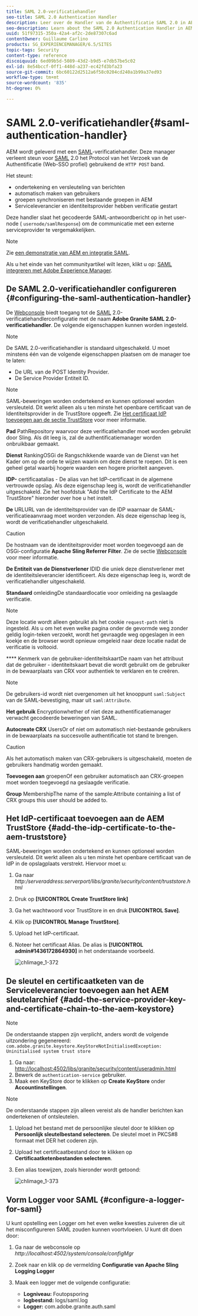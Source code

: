```yaml
---
title: SAML 2.0-verificatiehandler
seo-title: SAML 2.0 Authentication Handler
description: Leer over de Handler van de Authentificatie SAML 2.0 in AEM.
seo-description: Learn about the SAML 2.0 Authentication Handler in AEM.
uuid: 51f97315-350a-42a4-af2c-2de87307c6ad
contentOwner: Guillaume Carlino
products: SG_EXPERIENCEMANAGER/6.5/SITES
topic-tags: Security
content-type: reference
discoiquuid: 6ed09b5d-5089-43d2-b9d5-e7db57be5c02
exl-id: 8e54bccf-0ff1-448d-a237-ec42fd3bfa23
source-git-commit: 6bc60122d2512a6f58c0204cd240a1b99a37ed93
workflow-type: tm+mt
source-wordcount: '835'
ht-degree: 0%

---
```


# SAML 2.0-verificatiehandler{#saml-authentication-handler}

AEM wordt geleverd met een [SAML](http://saml.xml.org/saml-specifications)-verificatiehandler. Deze manager verleent steun voor [SAML](http://saml.xml.org/saml-specifications) 2.0 het Protocol van het Verzoek van de Authentificatie (Web-SSO profiel) gebruikend de `HTTP POST` band.

Het steunt:

* ondertekening en versleuteling van berichten
* automatisch maken van gebruikers
* groepen synchroniseren met bestaande groepen in AEM
* Serviceleverancier en identiteitsprovider hebben verificatie gestart

Deze handler slaat het gecodeerde SAML-antwoordbericht op in het user-node ( `usernode/samlResponse`) om de communicatie met een externe serviceprovider te vergemakkelijken.

>[!NOTE]
>
>Zie [een demonstratie van AEM en integratie SAML](https://helpx.adobe.com/experience-manager/kb/simple-saml-demo.html).
>
>Als u het einde van het communityartikel wilt lezen, klikt u op: [SAML integreren met Adobe Experience Manager](https://helpx.adobe.com/experience-manager/using/aem63_saml.html).

## De SAML 2.0-verificatiehandler configureren {#configuring-the-saml-authentication-handler}

De [Webconsole](/help/sites-deploying/configuring-osgi.md) biedt toegang tot de [SAML](http://saml.xml.org/saml-specifications) 2.0-verificatiehandlerconfiguratie met de naam **Adobe Granite SAML 2.0-verificatiehandler**. De volgende eigenschappen kunnen worden ingesteld.

>[!NOTE]
>
>De SAML 2.0-verificatiehandler is standaard uitgeschakeld. U moet minstens één van de volgende eigenschappen plaatsen om de manager toe te laten:
>
>* De URL van de POST Identity Provider.
>* De Service Provider Entiteit ID.

>


>[!NOTE]
>
>SAML-beweringen worden ondertekend en kunnen optioneel worden versleuteld. Dit werkt alleen als u ten minste het openbare certificaat van de Identiteitsprovider in de TrustStore opgeeft. Zie [Het certificaat IdP toevoegen aan de sectie TrustStore](/help/sites-administering/saml-2-0-authenticationhandler.md#add-the-idp-certificate-to-the-aem-truststore) voor meer informatie.

**Pad** PathRepository waarvoor deze verificatiehandler moet worden gebruikt door Sling. Als dit leeg is, zal de authentificatiemanager worden onbruikbaar gemaakt.

**Dienst** RankingOSGi de Rangschikkende waarde van de Dienst van het Kader om op de orde te wijzen waarin om deze dienst te roepen. Dit is een geheel getal waarbij hogere waarden een hogere prioriteit aangeven.

**IDP-** certificaatalias - De alias van het IdP-certificaat in de algemene vertrouwde opslag. Als deze eigenschap leeg is, wordt de verificatiehandler uitgeschakeld. Zie het hoofdstuk &quot;Add the IdP Certificate to the AEM TrustStore&quot; hieronder over hoe u het instelt.

**De** URLURL van de identiteitsprovider van de IDP waarnaar de SAML-verificatieaanvraag moet worden verzonden. Als deze eigenschap leeg is, wordt de verificatiehandler uitgeschakeld.

>[!CAUTION]
>
>De hostnaam van de identiteitsprovider moet worden toegevoegd aan de OSGi-configuratie **Apache Sling Referrer Filter**. Zie de sectie [Webconsole](/help/sites-deploying/configuring-osgi.md) voor meer informatie.

**De Entiteit van de Dienstverlener** IDID die uniek deze dienstverlener met de identiteitsleverancier identificeert. Als deze eigenschap leeg is, wordt de verificatiehandler uitgeschakeld.

**Standaard** omleidingDe standaardlocatie voor omleiding na geslaagde verificatie.

>[!NOTE]
>
>Deze locatie wordt alleen gebruikt als het cookie `request-path` niet is ingesteld. Als u om het even welke pagina onder de gevormde weg zonder geldig login-teken verzoekt, wordt het gevraagde weg opgeslagen in een koekje
>en de browser wordt opnieuw omgeleid naar deze locatie nadat de verificatie is voltooid.

**** Kenmerk van de gebruiker-identiteitskaartDe naam van het attribuut dat de gebruiker - identiteitskaart bevat die wordt gebruikt om de gebruiker in de bewaarplaats van CRX voor authentiek te verklaren en te creëren.

>[!NOTE]
>
>De gebruikers-id wordt niet overgenomen uit het knooppunt `saml:Subject` van de SAML-bevestiging, maar uit `saml:Attribute`.

**Het gebruik** Encryptionwhether of niet deze authentificatiemanager verwacht gecodeerde beweringen van SAML.

**Autocreate CRX** UsersOr of niet om automatisch niet-bestaande gebruikers in de bewaarplaats na succesvolle authentificatie tot stand te brengen.

>[!CAUTION]
>
>Als het automatisch maken van CRX-gebruikers is uitgeschakeld, moeten de gebruikers handmatig worden gemaakt.

**Toevoegen aan** groepenOf een gebruiker automatisch aan CRX-groepen moet worden toegevoegd na geslaagde verificatie.

**Group** MembershipThe name of the sample:Attribute containing a list of CRX groups this user should be added to.

## Het IdP-certificaat toevoegen aan de AEM TrustStore {#add-the-idp-certificate-to-the-aem-truststore}

SAML-beweringen worden ondertekend en kunnen optioneel worden versleuteld. Dit werkt alleen als u ten minste het openbare certificaat van de IdP in de opslagplaats verstrekt. Hiervoor moet u:

1. Ga naar *http:/serveraddress:serverport/libs/granite/security/content/truststore.html*
1. Druk op **[!UICONTROL Create TrustStore link]**
1. Ga het wachtwoord voor TrustStore in en druk **[!UICONTROL Save]**.
1. Klik op **[!UICONTROL Manage TrustStore]**.
1. Upload het IdP-certificaat.
1. Noteer het certificaat Alias. De alias is **[!UICONTROL admin#1436172864930]** in het onderstaande voorbeeld.

   ![chlimage_1-372](assets/chlimage_1-372.png)

## De sleutel en certificaatketen van de Serviceleverancier toevoegen aan het AEM sleutelarchief {#add-the-service-provider-key-and-certificate-chain-to-the-aem-keystore}

>[!NOTE]
>
>De onderstaande stappen zijn verplicht, anders wordt de volgende uitzondering gegenereerd: `com.adobe.granite.keystore.KeyStoreNotInitialisedException: Uninitialised system trust store`

1. Ga naar: [http://localhost:4502/libs/granite/security/content/useradmin.html](http://localhost:4502/libs/granite/security/content/useradmin.html)
1. Bewerk de `authentication-service` gebruiker.
1. Maak een KeyStore door te klikken op **Create KeyStore** onder **Accountinstellingen**.

>[!NOTE]
>
>De onderstaande stappen zijn alleen vereist als de handler berichten kan ondertekenen of ontsleutelen.

1. Upload het bestand met de persoonlijke sleutel door te klikken op **Persoonlijk sleutelbestand selecteren**. De sleutel moet in PKCS#8 formaat met DER het coderen zijn.
1. Upload het certificaatbestand door te klikken op **Certificaatketenbestanden selecteren**.
1. Een alias toewijzen, zoals hieronder wordt getoond:

   ![chlimage_1-373](assets/chlimage_1-373.png)

## Vorm Logger voor SAML {#configure-a-logger-for-saml}

U kunt opstelling een Logger om het even welke kwesties zuiveren die uit het misconfigureren SAML zouden kunnen voortvloeien. U kunt dit doen door:

1. Ga naar de webconsole op *http://localhost:4502/system/console/configMgr*
1. Zoek naar en klik op de vermelding **Configuratie van Apache Sling Logging Logger**
1. Maak een logger met de volgende configuratie:

   * **Logniveau:** Foutopsporing
   * **logbestand:** logs/saml.log
   * **Logger:** com.adobe.granite.auth.saml
